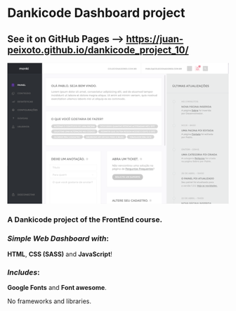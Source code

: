 # Dankicode Dashboard project
## See it on **GitHub Pages** --> https://juan-peixoto.github.io/dankicode_project_10/

<img src="https://github.com/Juan-Peixoto/dankicode_dashboard_project/blob/main/layout/dashboard.fw.png" alt="Alt text" title="Optional title">

### A **Dankicode** project of the **FrontEnd** course.

### _Simple Web Dashboard with_:
**HTML**, **CSS (SASS)** and **JavaScript**!

### _Includes_:
**Google Fonts** and **Font awesome**.

No frameworks and libraries.
